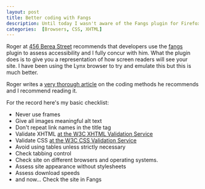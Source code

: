 ```yaml
--- 
layout: post
title: Better coding with Fangs
description: Until today I wasn't aware of the Fangs plugin for Firefox. Whilst reading an article on evaluating accessibility over at 456 Berea Street I came across the plugin. 
categories:  [Browsers, CSS, XHTML]
---
```

Roger at <a href="http://www.456bereastreet.com/">456 Berea Street</a> recommends that developers use the <a href="http://www.standards-schmandards.com/index.php?2004/11/22/8-fangs-release-05">fangs</a> plugin to assess accessibility and I fully concur with him. What the plugin does is to give you a representation of how screen readers will see your site. I have been using the Lynx browser to try and emulate this but this is much better.

Roger writes a [very thorough article][1] on the coding methods he recommends and I recommend reading it. 

For the record here's my basic checklist:

*   Never use frames 
*   Give all images meaningful alt text 
*   Don't repeat link names in the title tag 
*   Validate XHTML [at the W3C XHTML Validation Service][2] 
*   Validate CSS [at the W3C CSS Validation Service][3] 
*   Avoid using tables unless strictly necessary 
*   Check tabbing control 
*   Check site on different browsers and operating systems. 
*   Assess site appearance without stylesheets 
*   Assess download speeds 
*   and now… Check the site in Fangs

 [1]: http://www.456bereastreet.com/archive/200603/evaluating_website_accessibility_part_1_background_and_preparation/
 [2]: http://validator.w3.org/
 [3]: http://jigsaw.w3.org/css-validator/
